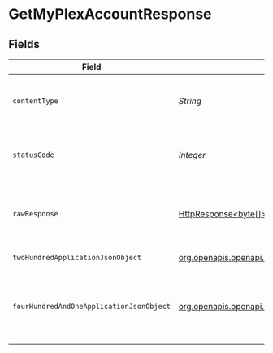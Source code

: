 # GetMyPlexAccountResponse


## Fields

| Field                                                                                                                                      | Type                                                                                                                                       | Required                                                                                                                                   | Description                                                                                                                                |
| ------------------------------------------------------------------------------------------------------------------------------------------ | ------------------------------------------------------------------------------------------------------------------------------------------ | ------------------------------------------------------------------------------------------------------------------------------------------ | ------------------------------------------------------------------------------------------------------------------------------------------ |
| `contentType`                                                                                                                              | *String*                                                                                                                                   | :heavy_check_mark:                                                                                                                         | HTTP response content type for this operation                                                                                              |
| `statusCode`                                                                                                                               | *Integer*                                                                                                                                  | :heavy_check_mark:                                                                                                                         | HTTP response status code for this operation                                                                                               |
| `rawResponse`                                                                                                                              | [HttpResponse<byte[]>](https://docs.oracle.com/en/java/javase/11/docs/api/java.net.http/java/net/http/HttpResponse.html)                   | :heavy_check_mark:                                                                                                                         | Raw HTTP response; suitable for custom response parsing                                                                                    |
| `twoHundredApplicationJsonObject`                                                                                                          | [org.openapis.openapi.models.operations.GetMyPlexAccountResponseBody](../../models/operations/GetMyPlexAccountResponseBody.md)             | :heavy_minus_sign:                                                                                                                         | MyPlex Account                                                                                                                             |
| `fourHundredAndOneApplicationJsonObject`                                                                                                   | [org.openapis.openapi.models.operations.GetMyPlexAccountServerResponseBody](../../models/operations/GetMyPlexAccountServerResponseBody.md) | :heavy_minus_sign:                                                                                                                         | Unauthorized - Returned if the X-Plex-Token is missing from the header or query.                                                           |